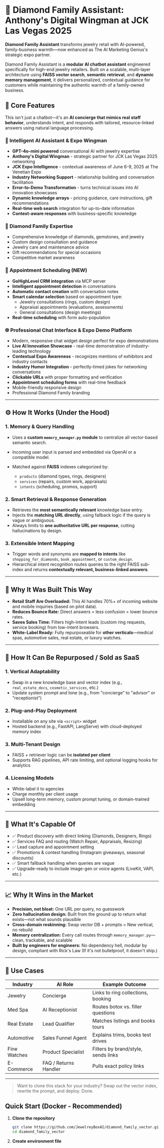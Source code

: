 # 🧠 Diamond Family Assistant: Anthony's Digital Wingman at JCK Las Vegas 2025

**Diamond Family Assistant** transforms jewelry retail with AI-powered, family-business warmth—now enhanced as The AI Marketing Genius's strategic expo partner.

Diamond Family Assistant is a **modular AI chatbot assistant** engineered specifically for high-end jewelry retailers. Built on a scalable, multi-layer architecture using **FAISS vector search**, **semantic retrieval**, and **dynamic memory management**, it delivers personalized, contextual guidance for customers while maintaining the authentic warmth of a family-owned business.

## 🎯 **Core Features**

This isn't just a chatbot—it's an **AI concierge that mimics real staff behavior**, understands intent, and responds with tailored, resource-linked answers using natural language processing.

### 🤖 Intelligent AI Assistant & Expo Wingman
- **GPT-4o-mini powered** conversational AI with jewelry expertise
- **Anthony's Digital Wingman** - strategic partner for JCK Las Vegas 2025 networking
- **JCK Expo Intelligence** - contextual awareness of June 6-9, 2025 at The Venetian Expo
- **Industry Networking Support** - relationship building and conversation facilitation
- **Error-to-Demo Transformation** - turns technical issues into AI innovation showcases
- **Dynamic knowledge arrays** - pricing guidance, care instructions, gift recommendations
- **Real-time web search** integration for up-to-date information
- **Context-aware responses** with business-specific knowledge

### 💎 Diamond Family Expertise
- Comprehensive knowledge of diamonds, gemstones, and jewelry
- Custom design consultation and guidance
- Jewelry care and maintenance advice
- Gift recommendations for special occasions
- Competitive market awareness

### 📅 Appointment Scheduling (NEW)
- **GoHighLevel CRM integration** via MCP server
- **Intelligent appointment detection** in conversations
- **Automatic contact creation** with conversation notes
- **Smart calendar selection** based on appointment type:
  - Jewelry consultations (rings, custom design)
  - Appraisal appointments (evaluations, assessments)
  - General consultations (design meetings)
- **Real-time scheduling** with form auto-population

### 🌐 Professional Chat Interface & Expo Demo Platform
- Modern, responsive chat widget design perfect for expo demonstrations
- **Live AI Innovation Showcase** - real-time demonstration of industry-leading technology
- **Contextual Expo Awareness** - recognizes mentions of exhibitors and industry contacts
- **Industry Humor Integration** - perfectly-timed jokes for networking conversations
- **Clickable URLs** with proper formatting and verification
- **Appointment scheduling forms** with real-time feedback
- Mobile-friendly responsive design
- Professional Diamond Family branding

---

## ⚙️ How It Works (Under the Hood)

### 1. Memory & Query Handling

* Uses a **custom `memory_manager.py` module** to centralize all vector-based semantic search.
* Incoming user input is parsed and embedded via OpenAI or a compatible model.
* Matched against **FAISS** indexes categorized by:

  * `products` (diamond types, rings, designers)
  * `services` (repairs, custom work, appraisals)
  * `intents` (scheduling, promos, support)

### 2. Smart Retrieval & Response Generation

* Retrieves the **most semantically relevant** knowledge base entry.
* Injects the **matching URL directly**, using fallback logic if the query is vague or ambiguous.
* Always limits to **one authoritative URL per response**, cutting hallucinations by design.

### 3. Extensible Intent Mapping

* Trigger words and synonyms are **mapped to intents** like `shopping_for_diamonds`, `book_appointment`, or `custom_design`.
* Hierarchical intent recognition routes queries to the right FAISS sub-index and returns **contextually relevant, business-linked answers**.

---

## 🧱 Why It Was Built This Way

* **Retail Staff Are Overloaded:** This AI handles 70%+ of incoming website and mobile inquiries (based on pilot data).
* **Reduces Bounce Rate:** Direct answers = less confusion = lower bounce rates.
* **Saves Sales Time:** Filters high-intent leads (custom ring requests, service booking) from low-intent browsers.
* **White-Label Ready:** Fully repurposeable for **other verticals**—medical spas, automotive sales, real estate, or luxury watches.

---

## 🔁 How It Can Be Repurposed / Sold as SaaS

### 1. Vertical Adaptability

* Swap in a new knowledge base and vector index (e.g., `real_estate_docs`, `cosmetic_services`, etc.)
* Update system prompt and tone (e.g., from "concierge" to "advisor" or "receptionist")

### 2. Plug-and-Play Deployment

* Installable on any site via `<script>` widget
* Hosted backend (e.g., FastAPI, LangServe) with cloud-deployed memory index

### 3. Multi-Tenant Design

* FAISS + retriever logic can be **isolated per client**
* Supports RAG pipelines, API rate limiting, and optional logging hooks for analytics

### 4. Licensing Models

* White-label it to agencies
* Charge monthly per client usage
* Upsell long-term memory, custom prompt tuning, or domain-trained embedding

---

## 🧰 What It's Capable Of

* ✅ Product discovery with direct linking (Diamonds, Designers, Rings)
* ✅ Services FAQ and routing (Watch Repair, Appraisals, Resizing)
* ✅ Lead capture and appointment setting
* ✅ Promotions & contest handling (Instagram giveaways, seasonal discounts)
* ✅ Smart fallback handling when queries are vague
* ✅ Upgrade-ready to include image-gen or voice agents (LiveKit, VAPI, etc.)

---

## 📈 Why It Wins in the Market

* **Precision, not bloat:** One URL per query, no guesswork
* **Zero hallucination design:** Built from the ground up to return what exists—not what sounds plausible
* **Cross-domain reskinning:** Swap vector DB + prompts = New vertical, no rebuild
* **Memory centralization:** Every call routes through `memory_manager.py`—clean, trackable, and scalable
* **Built by engineers for engineers:** No dependency hell, modular by design, compliant with Rick's Law (If it's not bulletproof, it doesn't ship.)

---

## 💼 Use Cases

| Industry     | AI Role               | Example Outcome                     |
| ------------ | --------------------- | ----------------------------------- |
| Jewelry      | Concierge             | Links to ring collections, booking  |
| Med Spa      | AI Receptionist       | Routes botox vs. filler questions   |
| Real Estate  | Lead Qualifier        | Matches listings and books tours    |
| Automotive   | Sales Funnel Agent    | Explains trims, books test drives   |
| Fine Watches | Product Specialist    | Filters by brand/style, sends links |
| E-Commerce   | FAQ / Returns Handler | Pulls exact policy links            |

---

> Want to clone this stack for your industry? Swap out the vector index, rewrite the prompt, and deploy. Done.

## Quick Start (Docker - Recommended)

1. **Clone the repository**
   ```bash
   git clone https://github.com/JewelreyBoxAI/diamond_family_vector.git
   cd diamond_family_vector
   ```

2. **Create environment file**
   ```